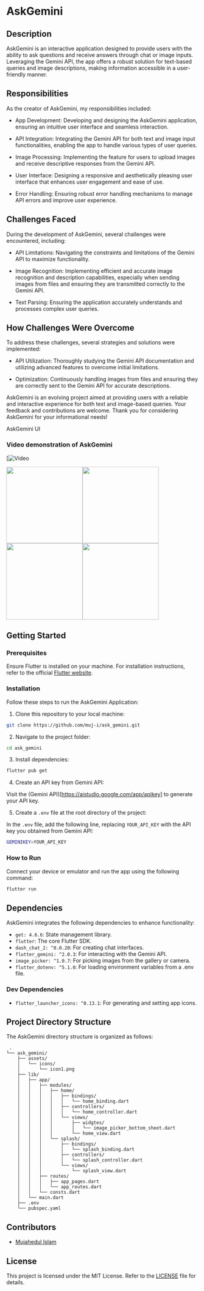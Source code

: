 # AskGemini

## Description
AskGemini is an interactive application designed to provide users with the ability to ask questions and receive answers through chat or image inputs. Leveraging the Gemini API, the app offers a robust solution for text-based queries and image descriptions, making information accessible in a user-friendly manner.

## Responsibilities
As the creator of AskGemini, my responsibilities included:

 - App Development: Developing and designing the AskGemini application, ensuring an intuitive user interface and seamless interaction.

 - API Integration: Integrating the Gemini API for both text and image input functionalities, enabling the app to handle various types of user queries.

 - Image Processing: Implementing the feature for users to upload images and receive descriptive responses from the Gemini API.

 - User Interface: Designing a responsive and aesthetically pleasing user interface that enhances user engagement and ease of use.

 - Error Handling: Ensuring robust error handling mechanisms to manage API errors and improve user experience.

## Challenges Faced
During the development of AskGemini, several challenges were encountered, including:

 - API Limitations: Navigating the constraints and limitations of the Gemini API to maximize functionality.

 - Image Recognition: Implementing efficient and accurate image recognition and description capabilities, especially when sending images from files and ensuring they are transmitted correctly to the Gemini API.

 - Text Parsing: Ensuring the application accurately understands and processes complex user queries.

## How Challenges Were Overcome
To address these challenges, several strategies and solutions were implemented:

 - API Utilization: Thoroughly studying the Gemini API documentation and utilizing advanced features to overcome initial limitations.

 - Optimization: Continuously handling images from files and ensuring they are correctly sent to the Gemini API for accurate descriptions.

AskGemini is an evolving project aimed at providing users with a reliable and interactive experience for both text and image-based queries. Your feedback and contributions are welcome. Thank you for considering AskGemini for your informational needs!


AskGemini UI

### Video demonstration of AskGemini

[![Video](https://www.linkedin.com/posts/muj-i_just-created-a-new-app-called-askgemini-activity-7203906546500579328-_4ey?utm_source=share&utm_medium=member_desktop)


<div style="display: flex; flex-wrap: wrap;">
    <img src="https://raw.githubusercontent.com/muj-i/ask_gemini/main/screenshots/1.png" width="200" />
    <img src="https://raw.githubusercontent.com/muj-i/ask_gemini/main/screenshots/2.png" width="200" />
    <img src="https://raw.githubusercontent.com/muj-i/ask_gemini/main/screenshots/3.png" width="200" />
    <img src="https://raw.githubusercontent.com/muj-i/ask_gemini/main/screenshots/4.png" width="200" />
    </div>

## Getting Started

### Prerequisites

Ensure Flutter is installed on your machine. For installation instructions, refer to the official [Flutter website](https://flutter.dev/docs/get-started/install).

### Installation

Follow these steps to run the AskGemini Application:

1. Clone this repository to your local machine:

```bash
git clone https://github.com/muj-i/ask_gemini.git
```

2. Navigate to the project folder:

```bash
cd ask_gemini
```

3. Install dependencies:

```bash
flutter pub get
```

4. Create an API key from Gemini API:

Visit the (Gemini API)[https://aistudio.google.com/app/apikey] to generate your API key.

5. Create a `.env` file at the root directory of the project:

In the `.env` file, add the following line, replacing `YOUR_API_KEY` with the API key you obtained from Gemini API:

```bash
GEMINIKEY=YOUR_API_KEY
```

### How to Run

Connect your device or emulator and run the app using the following command:

```bash
flutter run
```

## Dependencies

AskGemini integrates the following dependencies to enhance functionality:

- `get: 4.6.6`: State management library.
- `flutter`: The core Flutter SDK.
- `dash_chat_2: ^0.0.20`: For creating chat interfaces.
- `flutter_gemini: ^2.0.3`: For interacting with the Gemini API.
- `image_picker: ^1.0.7`: For picking images from the gallery or camera.
- `flutter_dotenv: ^5.1.0`: For loading environment variables from a .env file.

### Dev Dependencies

- `flutter_launcher_icons: ^0.13.1`: For generating and setting app icons.


## Project Directory Structure

The AskGemini directory structure is organized as follows:

```
 .
└── ask_gemini/
    ├── assets/
    │   └── icons/
    │       └── icon1.png
    ├── lib/
    │   ├── app/
    │   │   ├── modules/
    │   │   │   ├── home/
    │   │   │   │   ├── bindings/
    │   │   │   │   │   └── home_binding.dart
    │   │   │   │   ├── controllers/
    │   │   │   │   │   └── home_controller.dart
    │   │   │   │   └── views/
    │   │   │   │       ├── widgtes/
    │   │   │   │       │   └── image_picker_bottom_sheet.dart
    │   │   │   │       └── home_view.dart
    │   │   │   └── splash/
    │   │   │       ├── bindings/
    │   │   │       │   └── splash_binding.dart
    │   │   │       ├── controllers/
    │   │   │       │   └── splash_controller.dart
    │   │   │       └── views/
    │   │   │           └── splash_view.dart
    │   │   ├── routes/
    │   │   │   ├── app_pages.dart
    │   │   │   └── app_routes.dart
    │   │   └── consts.dart
    │   └── main.dart
    ├── .env
    └── pubspec.yaml
```

## Contributors

- [Mujahedul Islam](https://github.com/muj-i)

## License

This project is licensed under the MIT License. Refer to the [LICENSE](LICENSE) file for details.

